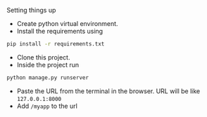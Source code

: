 Setting things up
- Create python virtual environment.
- Install the requirements using
```sh
pip install -r requirements.txt
```
- Clone this project.
- Inside the project run
```sh
python manage.py runserver
```
- Paste the URL from the terminal in the browser. URL will be like `127.0.0.1:8000`
- Add `/myapp` to the url
